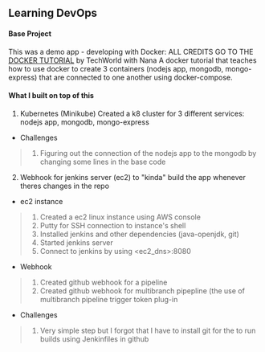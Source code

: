 ## Learning DevOps 
#### Base Project
This was a demo app - developing with Docker:
ALL CREDITS GO TO THE [DOCKER TUTORIAL](https://www.youtube.com/watch?v=3c-iBn73dDE) by TechWorld with Nana
A docker tutorial that teaches how to use docker to create 3 containers (nodejs app, mongodb, mongo-express) that are connected to one another using docker-compose.

#### What I built on top of this
1. Kubernetes (Minikube)
Created a k8 cluster for 3 different services: nodejs app, mongodb, mongo-express
- Challenges
> 1. Figuring out the connection of the nodejs app to the mongodb by changing some lines in the base code

2. Webhook for jenkins server (ec2) to "kinda" build the app whenever theres changes in the repo
- ec2 instance
> 1. Created a ec2 linux instance using AWS console
> 2. Putty for SSH connection to instance's shell
> 3. Installed jenkins and other dependencies (java-openjdk, git)
> 4. Started jenkins server 
> 5. Connect to jenkins by using <ec2_dns>:8080
- Webhook
> 1. Created github webhook for a pipeline
> 2. Created github webhook for multibranch pipepline (the use of multibranch pipeline trigger token plug-in
- Challenges
> 1. Very simple step but I forgot that I have to install git for the to run builds using Jenkinfiles in github
